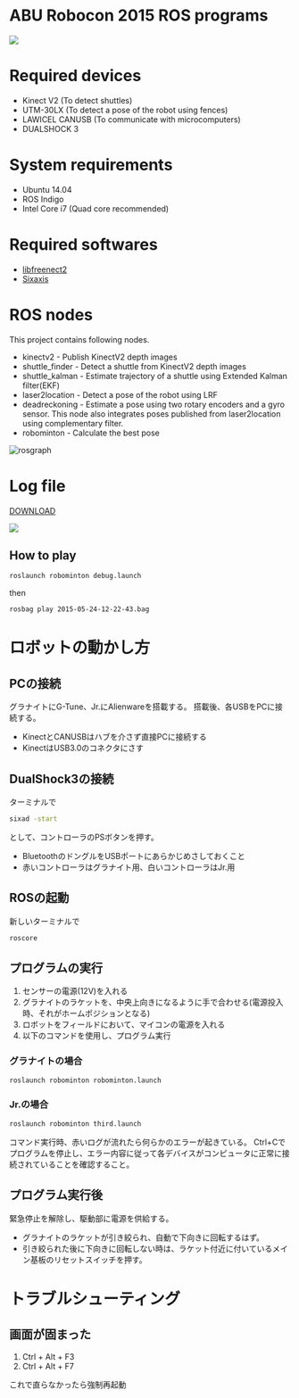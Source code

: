 ABU Robocon 2015 ROS programs
=================

[![](http://img.youtube.com/vi/TP8qb9XdHgs/0.jpg)](https://www.youtube.com/watch?v=TP8qb9XdHgs)

# Required devices
* Kinect V2 (To detect shuttles)
* UTM-30LX (To detect a pose of the robot using fences)
* LAWICEL CANUSB (To communicate with microcomputers)
* DUALSHOCK 3

# System requirements
* Ubuntu 14.04
* ROS Indigo
* Intel Core i7 (Quad core recommended)

# Required softwares

* [libfreenect2](https://github.com/OpenKinect/libfreenect2)
* [Sixaxis](https://help.ubuntu.com/community/Sixaxis)

# ROS nodes

This project contains following nodes.

* kinectv2 - Publish KinectV2 depth images
* shuttle_finder - Detect a shuttle from KinectV2 depth images
* shuttle_kalman - Estimate trajectory of a shuttle using Extended Kalman filter(EKF)
* laser2location - Detect a pose of the robot using LRF
* deadreckoning - Estimate a pose using two rotary encoders and a gyro sensor. This node also integrates poses published from laser2location using complementary filter.
* robominton - Calculate the best pose

![rosgraph](http://www.fortefibre.net/robots/2015/rosgraph.png)

# Log file
[DOWNLOAD](http://www.fortefibre.net/robots/2015/2015-05-24-12-22-43.bag)

[![](http://img.youtube.com/vi/iEYQ2zMrW6Y/0.jpg)](https://www.youtube.com/watch?v=iEYQ2zMrW6Y)

## How to play

```Bash
roslaunch robominton debug.launch
```

then

```Bash
rosbag play 2015-05-24-12-22-43.bag
```



# ロボットの動かし方

## PCの接続
グラナイトにG-Tune、Jr.にAlienwareを搭載する。
搭載後、各USBをPCに接続する。

- KinectとCANUSBはハブを介さず直接PCに接続する
- KinectはUSB3.0のコネクタにさす

## DualShock3の接続
ターミナルで

```Bash
sixad -start
```

として、コントローラのPSボタンを押す。

* BluetoothのドングルをUSBポートにあらかじめさしておくこと
* 赤いコントローラはグラナイト用、白いコントローラはJr.用

## ROSの起動
新しいターミナルで

```Bash
roscore
```

## プログラムの実行

1. センサーの電源(12V)を入れる
2. グラナイトのラケットを、中央上向きになるように手で合わせる(電源投入時、それがホームポジションとなる)
3. ロボットをフィールドにおいて、マイコンの電源を入れる
4. 以下のコマンドを使用し、プログラム実行

### グラナイトの場合

```Bash
roslaunch robominton robominton.launch
```

### Jr.の場合

```Bash
roslaunch robominton third.launch
```

コマンド実行時、赤いログが流れたら何らかのエラーが起きている。
Ctrl+Cでプログラムを停止し、エラー内容に従って各デバイスがコンピュータに正常に接続されていることを確認すること。

## プログラム実行後
緊急停止を解除し、駆動部に電源を供給する。 

* グラナイトのラケットが引き絞られ、自動で下向きに回転するはず。
* 引き絞られた後に下向きに回転しない時は、ラケット付近に付いているメイン基板のリセットスイッチを押す。

# トラブルシューティング
## 画面が固まった
1. Ctrl + Alt + F3
2. Ctrl + Alt + F7

これで直らなかったら強制再起動